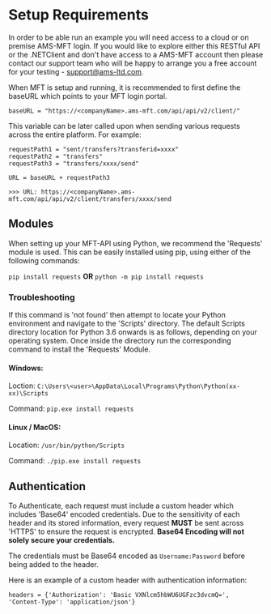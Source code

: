 # Setup Requirements
In order to be able run an example you will need access to a cloud or on premise AMS-MFT login. If you would like to explore either this RESTful API or the .NETClient and don't have access to a AMS-MFT account then please contact our support team who will be happy to arrange you a free account for your testing - support@ams-ltd.com.

When MFT is setup and running, it is recommended to first define the baseURL which points to your MFT login portal.

`baseURL = "https://<companyName>.ams-mft.com/api/api/v2/client/"`

This variable can be later called upon when sending various requests across the entire platform. For example:
```
requestPath1 = "sent/transfers?transferid=xxxx"
requestPath2 = "transfers"
requestPath3 = "transfers/xxxx/send"

URL = baseURL + requestPath3
```

```
>>> URL: https://<companyName>.ams-mft.com/api/api/v2/client/transfers/xxxx/send
```
## Modules
When setting up your MFT-API using Python, we recommend the 'Requests' module is used.
This can be easily installed using pip, using either of the following commands:

`pip install requests` **OR** `python -m pip install requests`
### Troubleshooting
If this command is 'not found' then attempt to locate your Python environment and navigate to the 'Scripts' directory. The default Scripts directory location for Python 3.6 onwards is as follows, depending on your operating system. Once inside the directory run the corresponding command to install the 'Requests' Module.
#### Windows:
Loction: `C:\Users\<user>\AppData\Local\Programs\Python\Python(xx-xx)\Scripts`

Command: `pip.exe install requests`
#### Linux / MacOS:
Location: `/usr/bin/python/Scripts`

Command: `./pip.exe install requests`

## Authentication
To Authenticate, each request must include a custom header which includes 'Base64' encoded credentials. Due to the sensitivity of each header and its stored information, every request **MUST** be sent across 'HTTPS' to ensure the request is encrypted. **Base64 Encoding will not solely secure your credentials.**

The credentials must be Base64 encoded as `Username:Password` before being added to the header.

Here is an example of a custom header with authentication information:

`headers = {'Authorization': 'Basic VXNlcm5hbWU6UGFzc3dvcmQ=', 'Content-Type': 'application/json'}`

